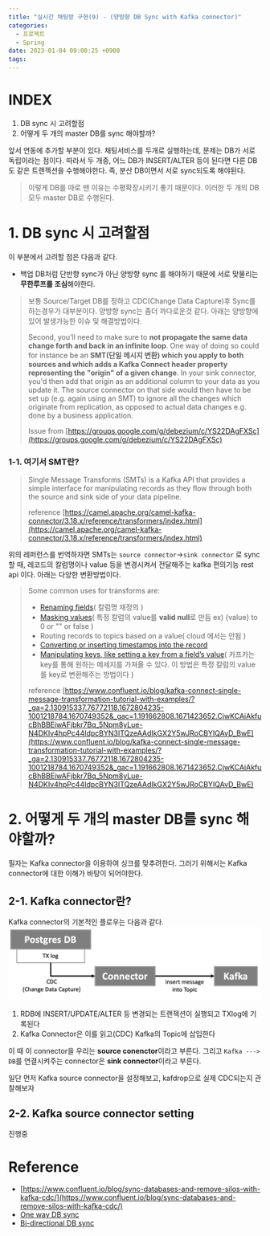 ```yaml
---
title: "실시간 채팅방 구현(9) - (양방향 DB Sync with Kafka connector)"
categories:
  - 프로젝트
  - Spring
date: 2023-01-04 09:00:25 +0900
tags:
---
```

# INDEX
1. DB sync 시 고려할점
2. 어떻게 두 개의 master DB를 sync 해야할까?


앞서 연동에 추가할 부분이 있다. 채팅서비스를 두개로 실행하는데, 문제는 DB가 서로 독립이라는 점이다. 따라서 두 개중, 어느 DB가 INSERT/ALTER 등이 된다면 다른 DB도 같은 트랜젝션을 수행해야한다. 즉, 분산 DB이면서 서로 sync되도록 해야된다.
> 이렇게 DB를 따로 뗀 이유는 수평확장시키기 좋기 때문이다. 이러한 두 개의 DB 모두 master DB로 수행된다.

# 1. DB sync 시 고려할점
이 부분에서 고려할 점은 다음과 같다.
* 백업 DB처럼 단반향 sync가 아닌 양방향 sync 를 해야하기 때문에 서로 맞물리는 **무한루프를 조심**해야한다.
> 보통 Source/Target DB를 정하고 CDC(Change Data Capture)후 Sync를 하는경우가 대부분이다.
> 양방향 sync는 좀더 까다로운것 같다. 아래는 양방향에 있어 발생가능한 이슈 및 해결방법이다.
>
> Second, you'll need to make sure to **not propagate the same data change forth and back in an infinite loop**. One way of doing so could for instance be an **SMT(단일 메시지 변환) which you apply to both sources and which adds a Kafka Connect header property representing the "origin" of a given change**. In your sink connector, you'd then add that origin as an additional column to your data as you update it. The source connector on that side would then have to be set up (e.g. again using an SMT) to ignore all the changes which originate from replication, as opposed to actual data changes e.g. done by a business application.
>
> Issue from [https://groups.google.com/g/debezium/c/YS22DAgFXSc](https://groups.google.com/g/debezium/c/YS22DAgFXSc)


### 1-1. 여기서 SMT란?

> Single Message Transforms (SMTs) is a Kafka API that provides a simple interface for manipulating records as they flow through both the source and sink side of your data pipeline.
>
> reference [https://camel.apache.org/camel-kafka-connector/3.18.x/reference/transformers/index.html](https://camel.apache.org/camel-kafka-connector/3.18.x/reference/transformers/index.html)

위의 레퍼런스를 번역하자면 SMTs는 `source connector`->`sink connector` 로 sync할 때, 레코드의 칼럼명이나 value 등을 변경시켜서 전달해주는 kafka 편의기능 rest api 이다. 아래는 다양한 변환방법이다.

> Some common uses for transforms are:
>
>* [Renaming fields](https://docs.confluent.io/platform/current/connect/transforms/replacefield.html#replacefield)( 칼럼명 재정의 )
>* [Masking values](https://docs.confluent.io/platform/current/connect/transforms/maskfield.html#maskfield)( 특정 칼럼의 value를 **valid null**로 만듬 ex) {value} to 0 or "" or false )
>* Routing records to topics based on a value( cloud 에서는 안됨 )
>* [Converting or inserting timestamps into the record](https://docs.confluent.io/platform/current/connect/transforms/timestampconverter.html#timestampconverter)
>* [Manipulating keys, like setting a key from a field’s value](https://docs.confluent.io/platform/current/connect/transforms/valuetokey.html#description)( 카프카는 key를 통해 원하는 메세지를 가져올 수 있다. 이 방법은 특정 칼럼의 value를 key로 변환해주는 방법이다 )
>
> reference [https://www.confluent.io/blog/kafka-connect-single-message-transformation-tutorial-with-examples/?_ga=2.130915337.76772118.1672804235-1001218784.1670749352&_gac=1.191662808.1671423652.CjwKCAiAkfucBhBBEiwAFjbkr7Bq_5Npm8yLue-N4DKIv4hpPc44IdpcBYN3ITQzeAAdIkGX2Y5wJRoCBYIQAvD_BwE](https://www.confluent.io/blog/kafka-connect-single-message-transformation-tutorial-with-examples/?_ga=2.130915337.76772118.1672804235-1001218784.1670749352&_gac=1.191662808.1671423652.CjwKCAiAkfucBhBBEiwAFjbkr7Bq_5Npm8yLue-N4DKIv4hpPc44IdpcBYN3ITQzeAAdIkGX2Y5wJRoCBYIQAvD_BwE)

# 2. 어떻게 두 개의 master DB를 sync 해야할까?
필자는 Kafka connector을 이용하여 싱크를 맞추려한다. 그러기 위해서는 Kafka connector에 대한 이해가 바탕이 되어야한다.

## 2-1. Kafka connector란?
Kafka connector의 기본적인 플로우는 다음과 같다.
![img](../../assets/img/kafka/4.png)
1. RDB에 INSERT/UPDATE/ALTER 등 변경되는 트랜젝션이 실행되고 TXlog에 기록된다
2. Kafka Connector은 이를 읽고(CDC) Kafka의 Topic에 삽입한다

이 때 이 connector을 우리는 **source conenctor**이라고 부른다. 그리고 `Kafka ---> DB`를 연결시켜주는 connector은 **sink connector**이라고 부른다.

일단 먼저 Kafka source connector을 설정해보고, kafdrop으로 실제 CDC되는지 관찰해보자

## 2-2. Kafka source connector setting

진행중





# Reference
* [https://www.confluent.io/blog/sync-databases-and-remove-silos-with-kafka-cdc/](https://www.confluent.io/blog/sync-databases-and-remove-silos-with-kafka-cdc/)
* [One way DB sync](https://dbconvert.com/blog/what-is-database-synchronization/)
* [Bi-directional DB sync](https://dbconvert.com/blog/bidirectional-database-synchronization/)
